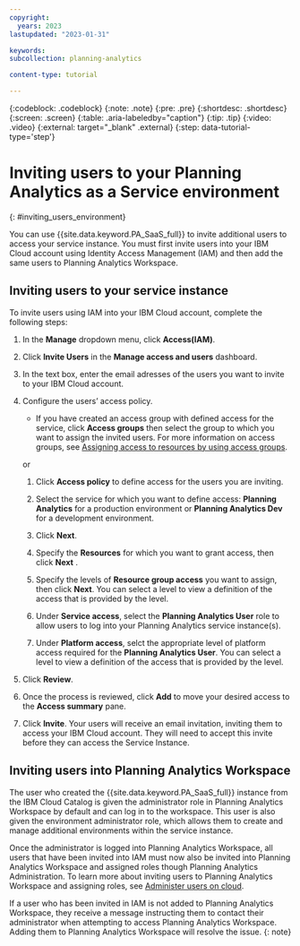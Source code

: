```yaml
---
copyright:
  years: 2023
lastupdated: "2023-01-31"

keywords:
subcollection: planning-analytics

content-type: tutorial

---
```


{:codeblock: .codeblock}
{:note: .note}
{:pre: .pre}
{:shortdesc: .shortdesc}
{:screen: .screen}
{:table: .aria-labeledby="caption"}
{:tip: .tip}
{:video: .video}
{:external: target="_blank" .external}
{:step: data-tutorial-type='step'}

# Inviting users to your Planning Analytics as a Service environment
{: #inviting_users_environment}

You can use {{site.data.keyword.PA_SaaS_full}} to invite additional users to access your service instance. You must first invite users into your IBM Cloud account using Identity Access Management (IAM) and then add the same users to Planning Analytics Workspace.

## Inviting users to your service instance

To invite users using IAM into your IBM Cloud account, complete the following steps:

1. In the **Manage** dropdown menu, click **Access(IAM)**.

1. Click **Invite Users** in the **Manage access and users** dashboard.

1. In the text box, enter the email adresses of the users you want to invite to your IBM Cloud account.

1. Configure the users’ access policy.

    - If you have created an access group with defined access for the service, click **Access groups** then select the group to which you want to assign the invited users. For more information on access groups, see [Assigning access to resources by using access groups](https://cloud.ibm.com/docs/account?topic=account-access-getstarted).

    or

    1. Click **Access policy** to define access for the users you are inviting.

    2. Select the service for which you want to define access: **Planning Analytics** for a production environment or **Planning Analytics Dev** for a development environment.

    3. Click **Next**.

    4. Specify the **Resources** for which you want to grant access, then click **Next** .

    5. Specify the levels of **Resource group access** you want to assign, then click **Next**. You can select a level to view a definition of the access that is provided by the level.

    6. Under **Service access**, select the **Planning Analytics User** role to allow users to log into your Planning Analytics service instance(s).

    7. Under **Platform access**, selct the appropriate level of platform access required for the **Planning Analytics User**. You can select a level to view a definition of the access that is provided by the level.

1. Click **Review**.

1. Once the process is reviewed, click **Add** to move your desired access to the **Access summary** pane.

1. Click **Invite**. Your users will receive an email invitation, inviting them to access your IBM Cloud account. They will need to accept this invite before they can access the Service Instance.

## Inviting users into Planning Analytics Workspace

The user who created the {{site.data.keyword.PA_SaaS_full}} instance from the IBM Cloud Catalog is given the administrator role in Planning Analytics Workspace by default and can log in to the workspace. This user is also given the environment administrator role, which allows them to create and manage additional environments within the service instance.

<!-- Need more information on how to add the user manually
Should the instructions outline how users can be added through the import to .csv files? -->

Once the administrator is logged into Planning Analytics Workspace, all users that have been invited into IAM must now also be invited into Planning Analytics Workspace and assigned roles though Planning Analytics Administration. To learn more about inviting users to Planning Analytics Workspace and assigning roles, see [Administer users on cloud](https://www.ibm.com/docs/en/planning-analytics/2.0.0?topic=groups-administer-users-cloud).

If a user who has been invited in IAM is not added to Planning Analytics Workspace, they receive a message instructing them to contact their administrator when attempting to access Planning Analytics Workspace. Adding them to Planning Analytics Workspace will resolve the issue.
{: note}
